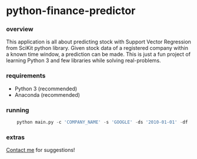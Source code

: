 # python-finance-predictor


### overview

This application is all about predicting stock with Support Vector Regression from SciKit python library. Given stock data of a registered company within a known time window, a prediction can be made. 
This is just a fun project of learning Python 3 and few libraries while solving real-problems.

### requirements

* Python 3 (recommended)
* Anaconda (recommended)

### running

```python
	python main.py -c 'COMPANY_NAME' -s 'GOOGLE' -ds '2010-01-01' -df '2017-01-01'
````

### extras

[Contact me](mailto:yanuart.adityan@gmail.com) for suggestions!



